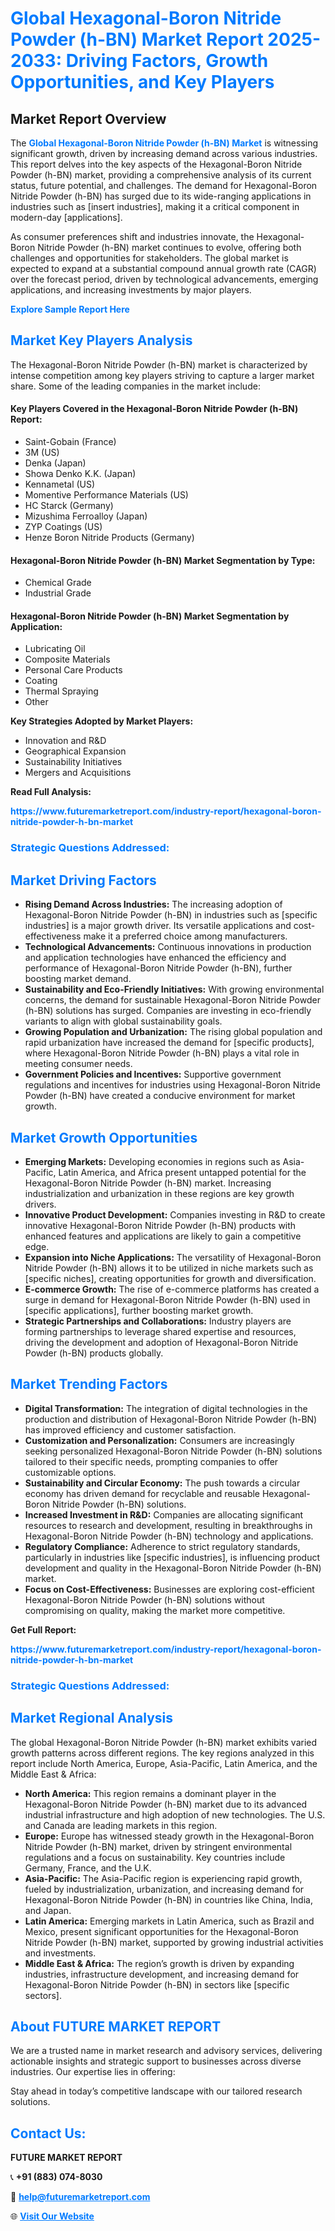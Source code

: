 <h1 style="color: #007BFF;">Global Hexagonal-Boron Nitride Powder (h-BN) Market Report 2025-2033: Driving Factors, Growth Opportunities, and Key Players</h1>

<section id="overview">
<h2>Market Report Overview</h2>
<p>The <a href="https://www.futuremarketreport.com/industry-report/hexagonal-boron-nitride-powder-h-bn-market" style="color: #007BFF; text-decoration: none;"><strong>Global Hexagonal-Boron Nitride Powder (h-BN) Market</strong></a> is witnessing significant growth, driven by increasing demand across various industries. This report delves into the key aspects of the Hexagonal-Boron Nitride Powder (h-BN) market, providing a comprehensive analysis of its current status, future potential, and challenges. The demand for Hexagonal-Boron Nitride Powder (h-BN) has surged due to its wide-ranging applications in industries such as [insert industries], making it a critical component in modern-day [applications].</p>
<p>As consumer preferences shift and industries innovate, the Hexagonal-Boron Nitride Powder (h-BN) market continues to evolve, offering both challenges and opportunities for stakeholders. The global market is expected to expand at a substantial compound annual growth rate (CAGR) over the forecast period, driven by technological advancements, emerging applications, and increasing investments by major players.</p>
</section>

<section id="overview">
<p><a href="https://www.futuremarketreport.com/request-sample/reportId=97484" style="color: #007BFF; text-decoration: none;"><strong>Explore Sample Report Here</strong></a></p>
</section>

<section id="key-players">
<h2 style="color: #007BFF;">Market Key Players Analysis</h2>
<p>The Hexagonal-Boron Nitride Powder (h-BN) market is characterized by intense competition among key players striving to capture a larger market share. Some of the leading companies in the market include:</p>
<h4>Key Players Covered in the Hexagonal-Boron Nitride Powder (h-BN) Report:</h4>
<ul><li>Saint-Gobain (France)</li><li>3M (US)</li><li>Denka (Japan)</li><li>Showa Denko K.K. (Japan)</li><li>Kennametal (US)</li><li>Momentive Performance Materials (US)</li><li>HC Starck (Germany)</li><li>Mizushima Ferroalloy (Japan)</li><li>ZYP Coatings (US)</li><li>Henze Boron Nitride Products (Germany)</li></ul>
<h4>Hexagonal-Boron Nitride Powder (h-BN) Market Segmentation by Type:</h4>
<ul><li>Chemical Grade</li><li>Industrial Grade</li></ul>

<h4>Hexagonal-Boron Nitride Powder (h-BN) Market Segmentation by Application:</h4>
<ul><li>Lubricating Oil</li><li>Composite Materials</li><li>Personal Care Products</li><li>Coating</li><li>Thermal Spraying</li><li>Other</li></ul>
<p><strong>Key Strategies Adopted by Market Players:</strong></p>
<ul>
<li>Innovation and R&D</li>
<li>Geographical Expansion</li>
<li>Sustainability Initiatives</li>
<li>Mergers and Acquisitions</li>
</ul>
</section>

<section>
<p><strong>Read Full Analysis: </strong></p><a href="https://www.futuremarketreport.com/industry-report/hexagonal-boron-nitride-powder-h-bn-market" style="color: #007BFF; text-decoration: none;"><strong>https://www.futuremarketreport.com/industry-report/hexagonal-boron-nitride-powder-h-bn-market</strong></a>
<h3 style="color: #007BFF;">Strategic Questions Addressed:</h3>
</section>

<section id="driving-factors">
<h2 style="color: #007BFF;">Market Driving Factors</h2>
<ul>
<li><strong>Rising Demand Across Industries:</strong> The increasing adoption of Hexagonal-Boron Nitride Powder (h-BN) in industries such as [specific industries] is a major growth driver. Its versatile applications and cost-effectiveness make it a preferred choice among manufacturers.</li>
<li><strong>Technological Advancements:</strong> Continuous innovations in production and application technologies have enhanced the efficiency and performance of Hexagonal-Boron Nitride Powder (h-BN), further boosting market demand.</li>
<li><strong>Sustainability and Eco-Friendly Initiatives:</strong> With growing environmental concerns, the demand for sustainable Hexagonal-Boron Nitride Powder (h-BN) solutions has surged. Companies are investing in eco-friendly variants to align with global sustainability goals.</li>
<li><strong>Growing Population and Urbanization:</strong> The rising global population and rapid urbanization have increased the demand for [specific products], where Hexagonal-Boron Nitride Powder (h-BN) plays a vital role in meeting consumer needs.</li>
<li><strong>Government Policies and Incentives:</strong> Supportive government regulations and incentives for industries using Hexagonal-Boron Nitride Powder (h-BN) have created a conducive environment for market growth.</li>
</ul>
</section>

<section id="growth-opportunities">
<h2 style="color: #007BFF;">Market Growth Opportunities</h2>
<ul>
<li><strong>Emerging Markets:</strong> Developing economies in regions such as Asia-Pacific, Latin America, and Africa present untapped potential for the Hexagonal-Boron Nitride Powder (h-BN) market. Increasing industrialization and urbanization in these regions are key growth drivers.</li>
<li><strong>Innovative Product Development:</strong> Companies investing in R&D to create innovative Hexagonal-Boron Nitride Powder (h-BN) products with enhanced features and applications are likely to gain a competitive edge.</li>
<li><strong>Expansion into Niche Applications:</strong> The versatility of Hexagonal-Boron Nitride Powder (h-BN) allows it to be utilized in niche markets such as [specific niches], creating opportunities for growth and diversification.</li>
<li><strong>E-commerce Growth:</strong> The rise of e-commerce platforms has created a surge in demand for Hexagonal-Boron Nitride Powder (h-BN) used in [specific applications], further boosting market growth.</li>
<li><strong>Strategic Partnerships and Collaborations:</strong> Industry players are forming partnerships to leverage shared expertise and resources, driving the development and adoption of Hexagonal-Boron Nitride Powder (h-BN) products globally.</li>
</ul>
</section>

<section id="trending-factors">
<h2 style="color: #007BFF;">Market Trending Factors</h2>
<ul>
<li><strong>Digital Transformation:</strong> The integration of digital technologies in the production and distribution of Hexagonal-Boron Nitride Powder (h-BN) has improved efficiency and customer satisfaction.</li>
<li><strong>Customization and Personalization:</strong> Consumers are increasingly seeking personalized Hexagonal-Boron Nitride Powder (h-BN) solutions tailored to their specific needs, prompting companies to offer customizable options.</li>
<li><strong>Sustainability and Circular Economy:</strong> The push towards a circular economy has driven demand for recyclable and reusable Hexagonal-Boron Nitride Powder (h-BN) solutions.</li>
<li><strong>Increased Investment in R&D:</strong> Companies are allocating significant resources to research and development, resulting in breakthroughs in Hexagonal-Boron Nitride Powder (h-BN) technology and applications.</li>
<li><strong>Regulatory Compliance:</strong> Adherence to strict regulatory standards, particularly in industries like [specific industries], is influencing product development and quality in the Hexagonal-Boron Nitride Powder (h-BN) market.</li>
<li><strong>Focus on Cost-Effectiveness:</strong> Businesses are exploring cost-efficient Hexagonal-Boron Nitride Powder (h-BN) solutions without compromising on quality, making the market more competitive.</li>
</ul>
</section>

<section>
<p><strong>Get Full Report: </strong></p><a href="https://www.futuremarketreport.com/industry-report/hexagonal-boron-nitride-powder-h-bn-market" style="color: #007BFF; text-decoration: none;"><strong>https://www.futuremarketreport.com/industry-report/hexagonal-boron-nitride-powder-h-bn-market</strong></a>
<h3 style="color: #007BFF;">Strategic Questions Addressed:</h3>
</section>


<section id="regional-analysis">
<h2 style="color: #007BFF;">Market Regional Analysis</h2>
<p>The global Hexagonal-Boron Nitride Powder (h-BN) market exhibits varied growth patterns across different regions. The key regions analyzed in this report include North America, Europe, Asia-Pacific, Latin America, and the Middle East & Africa:</p>
<ul>
<li><strong>North America:</strong> This region remains a dominant player in the Hexagonal-Boron Nitride Powder (h-BN) market due to its advanced industrial infrastructure and high adoption of new technologies. The U.S. and Canada are leading markets in this region.</li>
<li><strong>Europe:</strong> Europe has witnessed steady growth in the Hexagonal-Boron Nitride Powder (h-BN) market, driven by stringent environmental regulations and a focus on sustainability. Key countries include Germany, France, and the U.K.</li>
<li><strong>Asia-Pacific:</strong> The Asia-Pacific region is experiencing rapid growth, fueled by industrialization, urbanization, and increasing demand for Hexagonal-Boron Nitride Powder (h-BN) in countries like China, India, and Japan.</li>
<li><strong>Latin America:</strong> Emerging markets in Latin America, such as Brazil and Mexico, present significant opportunities for the Hexagonal-Boron Nitride Powder (h-BN) market, supported by growing industrial activities and investments.</li>
<li><strong>Middle East & Africa:</strong> The region’s growth is driven by expanding industries, infrastructure development, and increasing demand for Hexagonal-Boron Nitride Powder (h-BN) in sectors like [specific sectors].</li>
</ul>
</section>

<footer>
<h2 style="color: #007BFF;">About FUTURE MARKET REPORT</h2>
<p>We are a trusted name in market research and advisory services, delivering actionable insights and strategic support to businesses across diverse industries. Our expertise lies in offering:</p>

<p>Stay ahead in today’s competitive landscape with our tailored research solutions.</p>

<h2 style="color: #007BFF;">Contact Us:</h2>
<p><strong>FUTURE MARKET REPORT</strong></p>
<p>📞 <strong>+91 (883) 074-8030</strong></p>
<p>📧 <strong><a href="mailto:help@futuremarketreport.com" style="color: #007BFF;">help@futuremarketreport.com</a></strong></p>
<p>🌐 <strong><a href="https://www.futuremarketreport.com/" style="color: #007BFF;">Visit Our Website</a></strong></p>
</footer>